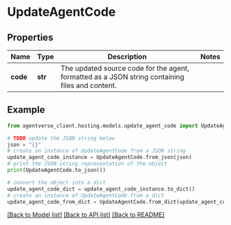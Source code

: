 # UpdateAgentCode


## Properties

Name | Type | Description | Notes
------------ | ------------- | ------------- | -------------
**code** | **str** | The updated source code for the agent, formatted as a JSON string containing files and content. | 

## Example

```python
from agentverse_client.hosting.models.update_agent_code import UpdateAgentCode

# TODO update the JSON string below
json = "{}"
# create an instance of UpdateAgentCode from a JSON string
update_agent_code_instance = UpdateAgentCode.from_json(json)
# print the JSON string representation of the object
print(UpdateAgentCode.to_json())

# convert the object into a dict
update_agent_code_dict = update_agent_code_instance.to_dict()
# create an instance of UpdateAgentCode from a dict
update_agent_code_from_dict = UpdateAgentCode.from_dict(update_agent_code_dict)
```
[[Back to Model list]](../README.md#documentation-for-models) [[Back to API list]](../README.md#documentation-for-api-endpoints) [[Back to README]](../README.md)


